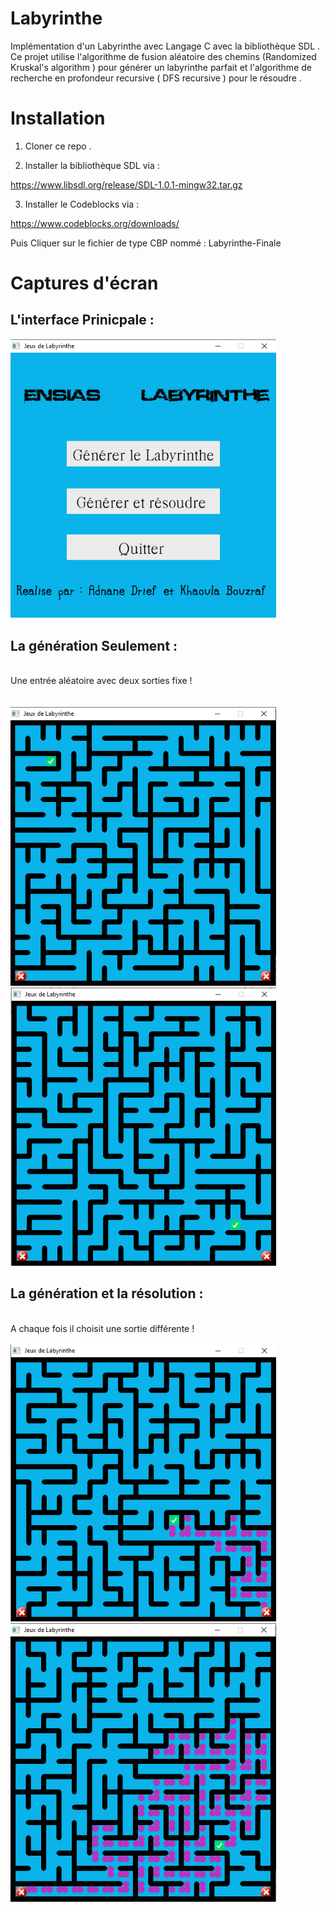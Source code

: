 # Labyrinthe

Implémentation d'un Labyrinthe avec Langage C avec la bibliothèque SDL .
Ce projet utilise l'algorithme de fusion aléatoire des chemins (Randomized Kruskal's algorithm ) pour générer un  labyrinthe parfait et l'algorithme de  recherche en profondeur  recursive ( DFS recursive ) pour le résoudre . 

# Installation

1) Cloner ce repo .

2) Installer la bibliothèque SDL via : 

https://www.libsdl.org/release/SDL-1.0.1-mingw32.tar.gz

3) Installer le Codeblocks via : 

https://www.codeblocks.org/downloads/

Puis Cliquer sur le fichier de type CBP nommé : Labyrinthe-Finale

# Captures d'écran 

## L'interface Prinicpale :  ## 

<img src="https://github.com/adnanedrief/Labyrinthe/blob/main/Menu.png" width="425"/>

## La génération Seulement :  ##
<br>Une entrée aléatoire avec deux sorties fixe ! <br><br><br>
<img src="https://github.com/adnanedrief/Labyrinthe/blob/main/labyrinthe.png" width="425"/><img src="https://github.com/adnanedrief/Labyrinthe/blob/main/labyrinthe2.png" width="425"/> 

## La génération et la résolution :  ##
<br>A chaque fois il choisit une sortie différente ! <br><br>
<img src="https://github.com/adnanedrief/Labyrinthe/blob/main/solution1.png" width="425"/> <img src="https://github.com/adnanedrief/Labyrinthe/blob/main/solution2.png" width="425"/>
